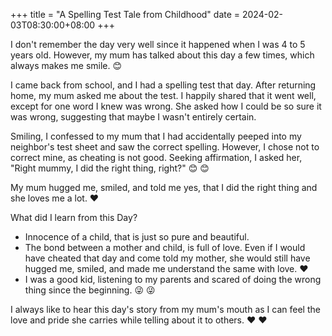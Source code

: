 +++
title = "A Spelling Test Tale from Childhood"
date = 2024-02-03T08:30:00+08:00
+++



I don't remember the day very well since it happened when I was 4 to 5 years old. However, my mum has talked about this day a few times, which always makes me smile. 😊

I came back from school, and I had a spelling test that day. After returning home, my mum asked me about the test. I happily shared that it went well, except for one word I knew was wrong. She asked how I could be so sure it was wrong, suggesting that maybe I wasn't entirely certain.

Smiling, I confessed to my mum that I had accidentally peeped into my neighbor's test sheet and saw the correct spelling. However, I chose not to correct mine, as cheating is not good. Seeking affirmation, I asked her, "Right mummy, I did the right thing, right?" 😊 😊

My mum hugged me, smiled, and told me yes, that I did the right thing and she loves me a lot. ❤️


What did I learn from this Day?

- Innocence of a child, that is just so pure and beautiful.
- The bond between a mother and child, is full of love. Even if I would have cheated that day and come told my mother, she would still have hugged me, smiled, and made me understand the same with love. ❤️
- I was a good kid, listening to my parents and scared of doing the wrong thing since the beginning. 😜 😜


I always like to hear this day's story from my mum's mouth as I can feel the love and pride she carries while telling about it to others. ❤️ ❤️